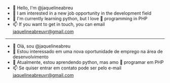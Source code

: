 - 👋 Hello, I'm @jaquelineabreu
- 👀 I am interested in a new job opportunity in the development field
- 🌱 I'm currently learning python, but I love 🥰 programming in PHP
- 📫 If you want to get in touch, you can email jaquelineabreuvr@gmail.com

----------------------------------------------------------------------------------

- 👋 Olá, sou @jaquelineabreu
- 👀 Estou interessado em uma nova oportunidade de emprego na área de desenvolvimento
- 🌱 Atualmente, estou aprendendo python, mas amo 🥰 programar em PHP
- 📫 Se quiser entrar em contato pode ser pelo e-mail jaquelineabreuvr@gmail.com
